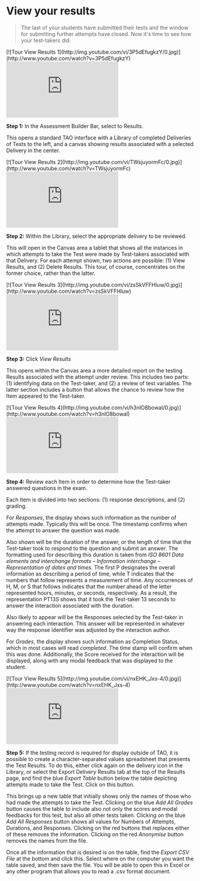 # View your results

>The last of your students have submitted their tests and the window for submitting further attempts have closed. Now it's time to see how your test-takers did. 

<div class="hidden-video">
[![Tour View Results 1](http://img.youtube.com/vi/3P5dEfugkzY/0.jpg)](http://www.youtube.com/watch?v=3P5dEfugkzY)
</div>
<div class='embed-container'>
<iframe src="https://www.youtube.com/embed/3P5dEfugkzY?rel=0" frameborder="0" allowfullscreen="true"></iframe>
</div>

**Step 1:** In the Assessment Builder Bar, select to Results.

This opens a standard TAO interface with a Library of completed Deliveries of Tests to the left, and a canvas showing results associated with a selected Delivery in the center.

<div class="hidden-video">
[![Tour View Results 2](http://img.youtube.com/vi/TWsjuyormFc/0.jpg)](http://www.youtube.com/watch?v=TWsjuyormFc)
</div>
<div class='embed-container'>
<iframe src="https://www.youtube.com/embed/TWsjuyormFc?rel=0" frameborder="0" allowfullscreen="true"></iframe>
</div>

**Step 2:** Within the Library, select the appropriate delivery to be reviewed.

This will open in the Canvas area a tablet that shows all the instances in which attempts to take the Test were made by Test-takers associated with that Delivery. For each attempt shown, two actions are possible: (1) View Results, and (2) Delete Results. This tour, of course, concentrates on the former choice, rather than the latter.

<div class="hidden-video">
[![Tour View Results 3](http://img.youtube.com/vi/zsSkVFFHluw/0.jpg)](http://www.youtube.com/watch?v=zsSkVFFHluw)
</div>
<div class='embed-container'>
<iframe src="https://www.youtube.com/embed/zsSkVFFHluw?rel=0" frameborder="0" allowfullscreen="true"></iframe>
</div>

**Step 3:** Click *View Results*

This opens within the Canvas area a more detailed report on the testing Results associated with the attempt under review. This includes two parts: (1) identifying data on the Test-taker, and (2) a review of test variables. The latter section includes a button that allows the chance to review how the Item appeared to the Test-taker.

<div class="hidden-video">
[![Tour View Results 4](http://img.youtube.com/vi/h3nlO8bowaI/0.jpg)](http://www.youtube.com/watch?v=h3nlO8bowaI)
</div>
<div class='embed-container'>
<iframe src="https://www.youtube.com/embed/h3nlO8bowaI?rel=0" frameborder="0" allowfullscreen="true"></iframe>
</div>

**Step 4:** Review each Item in order to determine how the Test-taker answered questions in the exam.

Each Item is divided into two sections: (1) response descriptions, and (2) grading. 

For *Responses*, the display shows such information as the number of attempts made. Typically this will be once. The timestamp confirms when the attempt to answer the question was made. 

Also shown will be the duration of the answer, or the length of time that the Test-taker took to respond to the question and submit an answer. The formatting used for describing this duration is taken from *ISO 8601 Data elements and interchange formats – Information interchange – Representation of dates and times*. The first P designates the overall information as describing a period of time, while T indicates that the numbers that follow represents a measurement of time. Any occurrences of H, M, or S that follows indicates that the number ahead of the letter represented hours, minutes, or seconds, respectively. As a result, the representation PT13S shows that it took the Test-taker 13 seconds to answer the interaction associated with the duration.

Also likely to appear will be the Responses selected by the Test-taker in answering each interaction. This answer will be represented in whatever way the response identifier was adjusted by the interaction author.

For *Grades*, the display shows such information as Completion Status, which in most cases will read *completed*. The time stamp will confirm when this was done. Additionally, the Score received for the interaction will be displayed, along with any modal feedback that was displayed to the student.

<div class="hidden-video">
[![Tour View Results 5](http://img.youtube.com/vi/nxEHK_Jxs-4/0.jpg)](http://www.youtube.com/watch?v=nxEHK_Jxs-4)
</div>
<div class='embed-container'>
<iframe src="https://www.youtube.com/embed/nxEHK_Jxs-4?rel=0" frameborder="0" allowfullscreen="true"></iframe>
</div>

**Step 5:** If the testing record is required for display outside of TAO, it is possible to create a character-separated values spreadsheet that presents the Test Results. To do this, either click again on the delivery icon in the Library, or select the Export Delivery Results tab at the top of the Results page, and find the blue *Export Table* button below the table depicting attempts made to take the Test. Click on this button.

This brings up a new table that initially shows only the names of those who had made the attempts to take the Test. Clicking on the blue *Add All Grades* button causes the table to include also not only the scores and modal feedbacks for this test, but also all other tests taken. Clicking on the blue *Add All Responses* button shows all values for Numbers of Attempts, Durations, and Responses. Clicking on the red buttons that replaces either of these removes the information. Clicking on the red *Anonymise* button removes the names from the file.

Once all the information that is desired is on the table, find the *Export CSV File* at the bottom and click this. Select where on the computer you want the table saved, and then save the file. You will be able to open this in Excel or any other program that allows you to read a .csv format document.

